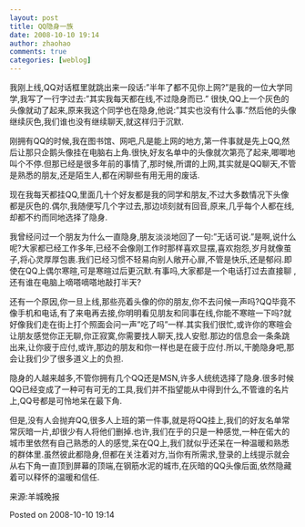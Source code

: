 ```yaml
---
layout: post
title: QQ隐身一族
date: 2008-10-10 19:14
author: zhaohao
comments: true
categories: [weblog]
---
```

我刚上线,QQ对话框里就跳出来一段话:”半年了都不见你上网?”是我的一位大学同学,我写了一行字过去:”其实我每天都在线,不过隐身而已.” 很快,QQ上一个灰色的头像就动了起来,原来我这个同学也在隐身,他说:”其实也没有什么事.”然后他的头像继续灰色,我们谁也没有继续聊天,就这样归于沉默.

刚拥有QQ的时候,我在图书馆、网吧,凡是能上网的地方,第一件事就是先上QQ,然后让那只企鹅头像挂在电脑右上角.很快,好友名单中的头像就次第亮了起来,唧唧地叫个不停.但那已经是很多年前的事情了,那时候,所谓的上网,其实就是QQ聊天,不管是熟悉的朋友,还是陌生人,都在闲聊些有用无用的废话.

现在我每天都挂QQ,里面几十个好友都是我的同学和朋友,不过大多数情况下头像都是灰色的.偶尔,我随便写几个字过去,那边顷刻就有回音,原来,几乎每个人都在线,却都不约而同地选择了隐身.

我曾经问过一个朋友为什么一直隐身,朋友淡淡地回了一句:”无话可说.”是啊,说什么呢?大家都已经工作多年,已经不会像刚工作时那样喜欢显摆,喜欢抱怨,岁月就像茧子,将心灵厚厚包裹.我们已经习惯不轻易向别人敞开心扉,不管是快乐,还是郁闷.即使在QQ上偶尔寒暄,可是寒暄过后更沉默.有事吗,大家都是一个电话打过去直接聊 ,还有谁在电脑上嘀嗒嘀嗒地敲打半天?

还有一个原因,你一旦上线,那些亮着头像的你的朋友,你不去问候一声吗?QQ毕竟不像手机和电话,有了来电再去接,你明明看见朋友和同事在线,你能不寒暄一下吗?就好像我们走在街上打个照面会问一声”吃了吗”一样.其实我们很忙,或许你的寒暄会让朋友感觉你正无聊,你正寂寞,你需要找人聊天,找人安慰.那边的信息会一条条跳出来,让你疲于应付,或许,那边的朋友和你一样也是在疲于应付.所以,干脆隐身吧,那会让我们少了很多道义上的负担.

隐身的人越来越多,不管你拥有几个QQ还是MSN,许多人统统选择了隐身.很多时候QQ已经变成了一种可有可无的工具,我们并不指望能从中得到什么,不管谁的名片上,QQ号都是可怜地呆在最下角.

但是,没有人会抛弃QQ,很多人上班的第一件事,就是将QQ挂上,我们的好友名单常常灰暗一片,却很少有人将他们删掉.也许,我们在乎的只是一种感觉,一种在偌大的城市里依然有自己熟悉的人的感觉,呆在QQ上,我们就似乎还呆在一种温暖和熟悉的群体里.虽然彼此都隐身,但都在关注着对方,当你有所需求,登录的上线提示就会从右下角一直顶到屏幕的顶端,在钢筋水泥的城市,在灰暗的QQ头像后面,依然隐藏着可以释怀的温暖和信任.

来源:羊城晚报

Posted on 2008-10-10 19:14
